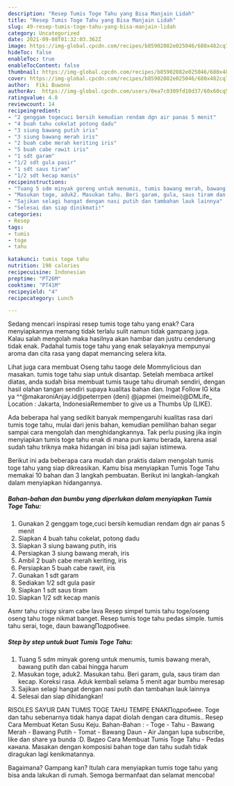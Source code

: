 ```yaml
---
description: "Resep Tumis Toge Tahu yang Bisa Manjain Lidah"
title: "Resep Tumis Toge Tahu yang Bisa Manjain Lidah"
slug: 49-resep-tumis-toge-tahu-yang-bisa-manjain-lidah
category: Uncategorized
date: 2021-09-08T01:32:03.362Z
image: https://img-global.cpcdn.com/recipes/b85902082e025046/680x482cq70/tumis-toge-tahu-foto-resep-utama.jpg
hideToc: false
enableToc: true
enableTocContent: false
thumbnail: https://img-global.cpcdn.com/recipes/b85902082e025046/680x482cq70/tumis-toge-tahu-foto-resep-utama.jpg
cover: https://img-global.cpcdn.com/recipes/b85902082e025046/680x482cq70/tumis-toge-tahu-foto-resep-utama.jpg
author:  Fiki Buwono
authorAv:  https://img-global.cpcdn.com/users/0ea7c0309fd10d37/60x60cq50/avatar.jpg
ratingvalue: 4.8
reviewcount: 14
recipeingredient:
- "2 genggam togecuci bersih kemudian rendam dgn air panas 5 menit"
- "4 buah tahu cokelat potong dadu"
- "3 siung bawang putih iris"
- "3 siung bawang merah iris"
- "2 buah cabe merah keriting iris"
- "5 buah cabe rawit iris"
- "1 sdt garam"
- "1/2 sdt gula pasir"
- "1 sdt saus tiram"
- "1/2 sdt kecap manis"
recipeinstructions:
- "Tuang 5 sdm minyak goreng untuk menumis, tumis bawang merah, bawang putih dan cabai hingga harum"
- "Masukan toge, aduk2. Masukan tahu. Beri garam, gula, saus tiram dan kecap. Koreksi rasa. Aduk kembali selama 5 menit agar bumbu meresap"
- "Sajikan selagi hangat dengan nasi putih dan tambahan lauk lainnya"
- "Selesai dan siap dinikmati!"
categories:
- Resep
tags:
- tumis
- toge
- tahu

katakunci: tumis toge tahu 
nutrition: 198 calories
recipecuisine: Indonesian
preptime: "PT26M"
cooktime: "PT41M"
recipeyield: "4"
recipecategory: Lunch

---
```



Sedang mencari inspirasi resep tumis toge tahu yang enak? Cara menyiapkannya memang tidak terlalu sulit namun tidak gampang juga. Kalau salah mengolah maka hasilnya akan hambar dan justru cenderung tidak enak. Padahal tumis toge tahu yang enak selayaknya mempunyai aroma dan cita rasa yang dapat memancing selera kita.


Lihat juga cara membuat Oseng tahu taoge dele Mommylicious dan masakan. tumis toge tahu siap untuk disantap. Setelah membaca artikel diatas, anda sudah bisa membuat tumis tauge tahu dirumah sendiri, dengan hasil olahan tangan sendiri supaya kualitas bahan dan. Ingat Follow IG kita ya ^^@makaroniAnjay.id@peterrpen (deni) @japmei (meimei)@DMLife_ Location : Jakarta, IndonesiaRemember to give us a Thumbs Up (LIKE).

Ada beberapa hal yang sedikit banyak mempengaruhi kualitas rasa dari tumis toge tahu, mulai dari jenis bahan, kemudian pemilihan bahan segar sampai cara mengolah dan menghidangkannya. Tak perlu pusing jika ingin menyiapkan tumis toge tahu enak di mana pun kamu berada, karena asal sudah tahu triknya maka hidangan ini bisa jadi sajian istimewa.


Berikut ini ada beberapa cara mudah dan praktis dalam mengolah tumis toge tahu yang siap dikreasikan. Kamu bisa menyiapkan Tumis Toge Tahu memakai 10 bahan dan 3 langkah pembuatan. Berikut ini langkah-langkah dalam menyiapkan hidangannya.

<!--inarticleads1-->

##### Bahan-bahan dan bumbu yang diperlukan dalam menyiapkan Tumis Toge Tahu:

1. Gunakan 2 genggam toge,cuci bersih kemudian rendam dgn air panas 5 menit
1. Siapkan 4 buah tahu cokelat, potong dadu
1. Siapkan 3 siung bawang putih, iris
1. Persiapkan 3 siung bawang merah, iris
1. Ambil 2 buah cabe merah keriting, iris
1. Persiapkan 5 buah cabe rawit, iris
1. Gunakan 1 sdt garam
1. Sediakan 1/2 sdt gula pasir
1. Siapkan 1 sdt saus tiram
1. Siapkan 1/2 sdt kecap manis


Asmr tahu crispy siram cabe lava Resep simpel tumis tahu toge/oseng oseng tahu toge nikmat banget. Resep tumis toge tahu pedas simple. tumis tahu serai, toge, daun bawangПодробнее. 

<!--inarticleads2-->

##### Step by step untuk buat Tumis Toge Tahu:

1. Tuang 5 sdm minyak goreng untuk menumis, tumis bawang merah, bawang putih dan cabai hingga harum
1. Masukan toge, aduk2. Masukan tahu. Beri garam, gula, saus tiram dan kecap. Koreksi rasa. Aduk kembali selama 5 menit agar bumbu meresap
1. Sajikan selagi hangat dengan nasi putih dan tambahan lauk lainnya
1. Selesai dan siap dihidangkan!

RISOLES SAYUR DAN TUMIS TOGE TAHU TEMPE ENAKПодробнее. Toge dan tahu sebenarnya tidak hanya dapat diolah dengan cara ditumis.. Resep Cara Membuat Ketan Susu Keju. Bahan-Bahan : - Toge - Tahu - Bawang Merah - Bawang Putih - Tomat - Bawang Daun - Air Jangan lupa subscribe, like dan share ya bunda :D. Видео Cara Membuat Tumis Toge Tahu - Pedas канала. Masakan dengan komposisi bahan toge dan tahu sudah tidak diragukan lagi kenikmatannya. 

Bagaimana? Gampang kan? Itulah cara menyiapkan tumis toge tahu yang bisa anda lakukan di rumah. Semoga bermanfaat dan selamat mencoba!
